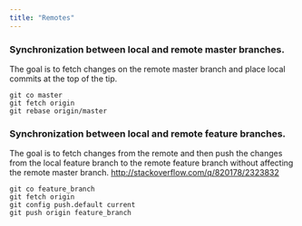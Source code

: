 ```yaml
---
title: "Remotes"
---
```


### Synchronization between local and remote master branches.
The goal is to fetch changes on the remote master branch and place local commits at the top of the tip.
```
git co master
git fetch origin
git rebase origin/master
```

### Synchronization between local and remote feature branches.
The goal is to fetch changes from the remote and then push the changes from the local feature branch to the remote feature branch without affecting the remote master branch.
http://stackoverflow.com/q/820178/2323832
```
git co feature_branch
git fetch origin
git config push.default current
git push origin feature_branch
```
